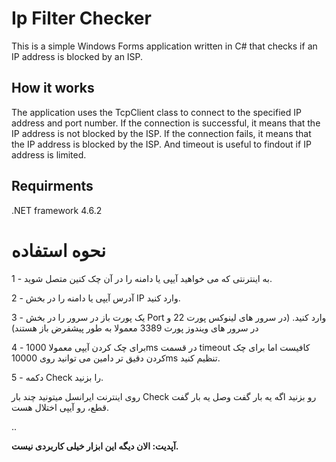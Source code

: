 # Ip Filter Checker
This is a simple Windows Forms application written in C# that checks if an IP address is blocked by an ISP.

## How it works

  The application uses the TcpClient class to connect to the specified IP address and port number. If the connection is successful, it means that the IP address is not blocked by the ISP. If the connection fails, it means that the IP address is blocked by the ISP. And timeout is useful to findout if IP address is limited.
  
## Requirments

.NET framework 4.6.2
  
  # نحوه استفاده 
1 -  به اینترنتی که می خواهید آیپی یا دامنه را در آن چک کنین متصل شوید.

2 - آدرس آیپی یا دامنه را در بخش IP وارد کنید.

3 - یک پورت باز در سرور را در بخش Port وارد کنید. (در سرور های لینوکس پورت 22 و در سرور های ویندوز پورت 3389 معمولا به طور پیشفرض باز هستند) 

4 - برای چک کردن آیپی معمولا 1000ms در قسمت timeout کافیست اما برای چک کردن دقیق تر دامین می توانید روی 10000ms تنظیم کنید.

5 -  دکمه Check را بزنید.

روی اینترنت ایرانسل میتونید چند بار Check رو بزنید اگه یه بار گفت وصل یه بار گفت قطع، رو آیپی اختلال هست.

..

**آپدیت: الان دیگه این ابزار خیلی کاربردی نیست.**
